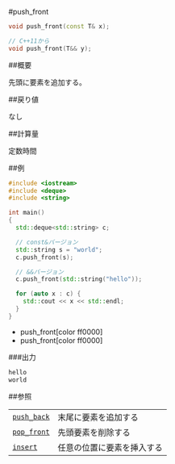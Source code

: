 #push_front
```cpp
void push_front(const T& x);

// C++11から
void push_front(T&& y);
```

##概要

先頭に要素を追加する。


##戻り値

なし


##計算量

定数時間


##例

```cpp
#include <iostream>
#include <deque>
#include <string>

int main()
{
  std::deque<std::string> c;

  // const&バージョン
  std::string s = "world";
  c.push_front(s);

  // &&バージョン
  c.push_front(std::string("hello"));

  for (auto x : c) {
    std::cout << x << std::endl;
  }
}
```
* push_front[color ff0000]
* push_front[color ff0000]

###出力

```cpp
hello
world
```

##参照


| | |
|-------------------------------------------------------------------------------------------------------|-----------------------------------------|
| [`push_back`](/reference/deque/push_back.md) | 末尾に要素を追加する |
| [`pop_front`](/reference/deque/pop_front.md) | 先頭要素を削除する |
| [`insert`](/reference/deque/insert.md) | 任意の位置に要素を挿入する |


